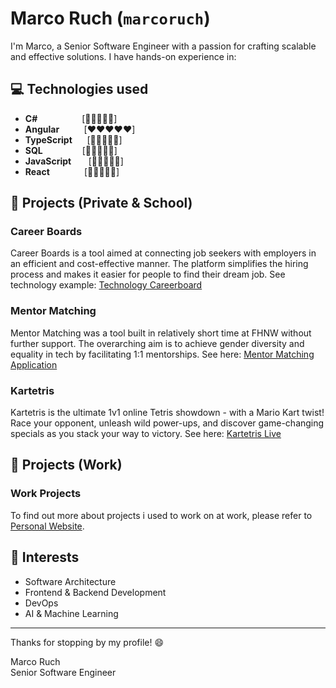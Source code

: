 # Marco Ruch (`marcoruch`)

I'm Marco, a Senior Software Engineer with a passion for crafting scalable and effective solutions. I have hands-on experience in:

## 💻 Technologies used

- **C#**&nbsp;&nbsp;&nbsp;&nbsp;&nbsp;&nbsp;&nbsp;&nbsp;&nbsp;&nbsp;&nbsp;&nbsp;&nbsp;&nbsp;&nbsp;&nbsp;&nbsp;&nbsp;[💚💚💚💚💚]
- **Angular**&nbsp;&nbsp;&nbsp;&nbsp;&nbsp;&nbsp;&nbsp;&nbsp;&nbsp;&nbsp;[❤️❤️❤️❤️❤️]
- **TypeScript**&nbsp;&nbsp;&nbsp;&nbsp;&nbsp;&nbsp;[🤎🤎🤎🤎🤎]
- **SQL**&nbsp;&nbsp;&nbsp;&nbsp;&nbsp;&nbsp;&nbsp;&nbsp;&nbsp;&nbsp;&nbsp;&nbsp;&nbsp;&nbsp;&nbsp;&nbsp;[💜💜💜💜🖤]
- **JavaScript**&nbsp;&nbsp;&nbsp;&nbsp;&nbsp;&nbsp;&nbsp;[💛💛💛💛🖤]
- **React**&nbsp;&nbsp;&nbsp;&nbsp;&nbsp;&nbsp;&nbsp;&nbsp;&nbsp;&nbsp;&nbsp;&nbsp;&nbsp;&nbsp;[💙💙💙🖤🖤]

## 🚀 Projects (Private & School)

### **Career Boards**
Career Boards is a tool aimed at connecting job seekers with employers in an efficient and cost-effective manner. The platform simplifies the hiring process and makes it easier for people to find their dream job.
See technology example: [Technology Careerboard](https://technology.careerboards.ch)

### **Mentor Matching**
Mentor Matching was a tool built in relatively short time at FHNW without further support. The overarching aim is to achieve gender diversity and equality in tech by facilitating 1:1 mentorships.
See here: [Mentor Matching Application](https://mentor-matching.techface.ch/)

### **Kartetris**
Kartetris is the ultimate 1v1 online Tetris showdown - with a Mario Kart twist! Race your opponent, unleash wild power-ups, and discover game-changing specials as you stack your way to victory.
See here: [Kartetris Live](https://kartetris.onrender.com/)

## 🏢 Projects (Work)

### **Work Projects**
To find out more about projects i used to work on at work, please refer to [Personal Website](https://marcoruch.ch).

## 🌱 Interests

- Software Architecture
- Frontend & Backend Development
- DevOps
- AI & Machine Learning

---

Thanks for stopping by my profile! 😄

Marco Ruch  
Senior Software Engineer
